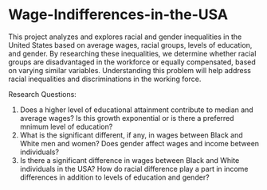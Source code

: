 # Wage-Indifferences-in-the-USA

This project analyzes and explores racial and gender inequalities in the United States based on average wages, racial groups, levels of education, and gender. By researching these inequalities, we determine whether racial groups are disadvantaged in the workforce or equally compensated, based on varying similar variables. Understanding this problem will help address racial inequalities and discriminations in the working force. 

Research Questions:
1. Does a higher level of educational attainment contribute to median and average wages? Is this growth exponential or is there a preferred mnimum level of education?
2. What is the significant different, if any, in wages between Black and White men and women? Does gender affect wages and income between individuals?
3. Is there a significant difference in wages between Black and White individuals in the USA? How do racial difference play a part in income differences in addition to levels of education and gender?
